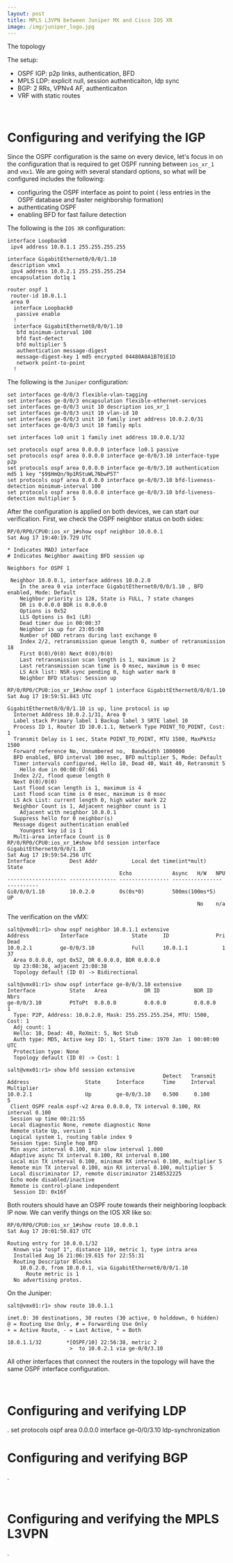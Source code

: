 ```yaml
---
layout: post
title: MPLS L3VPN between Juniper MX and Cisco IOS XR
image: /img/juniper_logo.jpg
---
```


The topology

The setup:
- OSPF IGP: p2p links, authentication, BFD
- MPLS LDP: explicit null, session authenticaiton, ldp sync
- BGP: 2 RRs, VPNv4 AF, authenticaiton
- VRF with static routes

<br>

Configuring and verifying the IGP
=================================

Since the OSPF configuration is the same on every device, let's focus in on the configuration that is required to get OSPF running between `ios_xr_1` and `vmx1`. We are going with several standard options, so what will be configured includes the following:
- configuring the OSPF interface as point to point ( less entries in the OSPF database and faster neighborship formation)
- authenticating OSPF
- enabling BFD for fast failure detection


The following is the `IOS XR` configuration:

```
interface Loopback0
 ipv4 address 10.0.1.1 255.255.255.255
 
interface GigabitEthernet0/0/0/1.10
 description vmx1
 ipv4 address 10.0.2.1 255.255.255.254
 encapsulation dot1q 1

router ospf 1
 router-id 10.0.1.1
 area 0
  interface Loopback0
   passive enable
  !
  interface GigabitEthernet0/0/0/1.10
   bfd minimum-interval 100
   bfd fast-detect
   bfd multiplier 5
   authentication message-digest
   message-digest-key 1 md5 encrypted 04480A0A1B701E1D
   network point-to-point
  !
```


The following is the `Juniper` configuration:

```
set interfaces ge-0/0/3 flexible-vlan-tagging
set interfaces ge-0/0/3 encapsulation flexible-ethernet-services
set interfaces ge-0/0/3 unit 10 description ios_xr_1
set interfaces ge-0/0/3 unit 10 vlan-id 10
set interfaces ge-0/0/3 unit 10 family inet address 10.0.2.0/31
set interfaces ge-0/0/3 unit 10 family mpls

set interfaces lo0 unit 1 family inet address 10.0.0.1/32

set protocols ospf area 0.0.0.0 interface lo0.1 passive
set protocols ospf area 0.0.0.0 interface ge-0/0/3.10 interface-type p2p
set protocols ospf area 0.0.0.0 interface ge-0/0/3.10 authentication md5 1 key "$9$HmQn/9p1RStuWL7NbwP5T"
set protocols ospf area 0.0.0.0 interface ge-0/0/3.10 bfd-liveness-detection minimum-interval 100
set protocols ospf area 0.0.0.0 interface ge-0/0/3.10 bfd-liveness-detection multiplier 5
```

After the configuration is applied on both devices, we can start our verification. First, we check the OSPF neighbor status on both sides:

```
RP/0/RP0/CPU0:ios_xr_1#show ospf neighbor 10.0.0.1 
Sat Aug 17 19:40:19.729 UTC

* Indicates MADJ interface
# Indicates Neighbor awaiting BFD session up

Neighbors for OSPF 1

 Neighbor 10.0.0.1, interface address 10.0.2.0
    In the area 0 via interface GigabitEthernet0/0/0/1.10 , BFD enabled, Mode: Default
    Neighbor priority is 128, State is FULL, 7 state changes
    DR is 0.0.0.0 BDR is 0.0.0.0
    Options is 0x52  
    LLS Options is 0x1 (LR)
    Dead timer due in 00:00:37
    Neighbor is up for 23:05:08
    Number of DBD retrans during last exchange 0
    Index 2/2, retransmission queue length 0, number of retransmission 18
    First 0(0)/0(0) Next 0(0)/0(0)
    Last retransmission scan length is 1, maximum is 2
    Last retransmission scan time is 0 msec, maximum is 0 msec
    LS Ack list: NSR-sync pending 0, high water mark 0
    Neighbor BFD status: Session up

RP/0/RP0/CPU0:ios_xr_1#show ospf 1 interface GigabitEthernet0/0/0/1.10             
Sat Aug 17 19:59:51.843 UTC

GigabitEthernet0/0/0/1.10 is up, line protocol is up 
  Internet Address 10.0.2.1/31, Area 0
  Label stack Primary label 1 Backup label 3 SRTE label 10
  Process ID 1, Router ID 10.0.1.1, Network Type POINT_TO_POINT, Cost: 1
  Transmit Delay is 1 sec, State POINT_TO_POINT, MTU 1500, MaxPktSz 1500
  Forward reference No, Unnumbered no,  Bandwidth 1000000 
  BFD enabled, BFD interval 100 msec, BFD multiplier 5, Mode: Default
  Timer intervals configured, Hello 10, Dead 40, Wait 40, Retransmit 5
    Hello due in 00:00:07:661
  Index 2/2, flood queue length 0
  Next 0(0)/0(0)
  Last flood scan length is 1, maximum is 4
  Last flood scan time is 0 msec, maximum is 0 msec
  LS Ack List: current length 0, high water mark 22
  Neighbor Count is 1, Adjacent neighbor count is 1
    Adjacent with neighbor 10.0.0.1
  Suppress hello for 0 neighbor(s)
  Message digest authentication enabled
    Youngest key id is 1
  Multi-area interface Count is 0
RP/0/RP0/CPU0:ios_xr_1#show bfd session interface GigabitEthernet0/0/0/1.10 
Sat Aug 17 19:59:54.256 UTC
Interface           Dest Addr           Local det time(int*mult)      State     
                                    Echo             Async   H/W   NPU     
------------------- --------------- ---------------- ---------------- ----------
Gi0/0/0/1.10        10.0.2.0        0s(0s*0)         500ms(100ms*5)   UP        
                                                             No    n/a      
```

The verification on the vMX:

```
salt@vmx01:r1> show ospf neighbor 10.0.1.1 extensive        
Address          Interface              State     ID               Pri  Dead
10.0.2.1         ge-0/0/3.10            Full      10.0.1.1           1    37
  Area 0.0.0.0, opt 0x52, DR 0.0.0.0, BDR 0.0.0.0
  Up 23:08:38, adjacent 23:08:38
  Topology default (ID 0) -> Bidirectional

salt@vmx01:r1> show ospf interface ge-0/0/3.10 extensive    
Interface           State   Area            DR ID           BDR ID          Nbrs
ge-0/0/3.10         PtToPt  0.0.0.0         0.0.0.0         0.0.0.0            1
  Type: P2P, Address: 10.0.2.0, Mask: 255.255.255.254, MTU: 1500, Cost: 1
  Adj count: 1
  Hello: 10, Dead: 40, ReXmit: 5, Not Stub
  Auth type: MD5, Active key ID: 1, Start time: 1970 Jan  1 00:00:00 UTC
  Protection type: None
  Topology default (ID 0) -> Cost: 1

salt@vmx01:r1> show bfd session extensive                   
                                                  Detect   Transmit
Address                  State     Interface      Time     Interval  Multiplier
10.0.2.1                 Up        ge-0/0/3.10    0.500     0.100        5   
 Client OSPF realm ospf-v2 Area 0.0.0.0, TX interval 0.100, RX interval 0.100
 Session up time 00:21:55
 Local diagnostic None, remote diagnostic None
 Remote state Up, version 1
 Logical system 1, routing table index 9
 Session type: Single hop BFD
 Min async interval 0.100, min slow interval 1.000
 Adaptive async TX interval 0.100, RX interval 0.100
 Local min TX interval 0.100, minimum RX interval 0.100, multiplier 5
 Remote min TX interval 0.100, min RX interval 0.100, multiplier 5
 Local discriminator 17, remote discriminator 2148532225
 Echo mode disabled/inactive
 Remote is control-plane independent
  Session ID: 0x16f
```  

Both routers should have an OSPF route towards their neighboring loopback IP now. We can verify things on the IOS XR like so:

```
RP/0/RP0/CPU0:ios_xr_1#show route 10.0.0.1
Sat Aug 17 20:01:50.817 UTC

Routing entry for 10.0.0.1/32
  Known via "ospf 1", distance 110, metric 1, type intra area
  Installed Aug 16 21:06:19.615 for 22:55:31
  Routing Descriptor Blocks
    10.0.2.0, from 10.0.0.1, via GigabitEthernet0/0/0/1.10
      Route metric is 1
  No advertising protos. 
```

On the Juniper:

```
salt@vmx01:r1> show route 10.0.1.1    

inet.0: 30 destinations, 30 routes (30 active, 0 holddown, 0 hidden)
@ = Routing Use Only, # = Forwarding Use Only
+ = Active Route, - = Last Active, * = Both

10.0.1.1/32        *[OSPF/10] 22:56:38, metric 2
                    >  to 10.0.2.1 via ge-0/0/3.10
```                    

All other interfaces that connect the routers in the topology will have the same OSPF interface configuration.

<br>

Configuring and verifying LDP
=============================

.
set protocols ospf area 0.0.0.0 interface ge-0/0/3.10 ldp-synchronization
<br>

Configuring and verifying BGP
=============================

.

<br>

Configuring and verifying the MPLS L3VPN
========================================

.